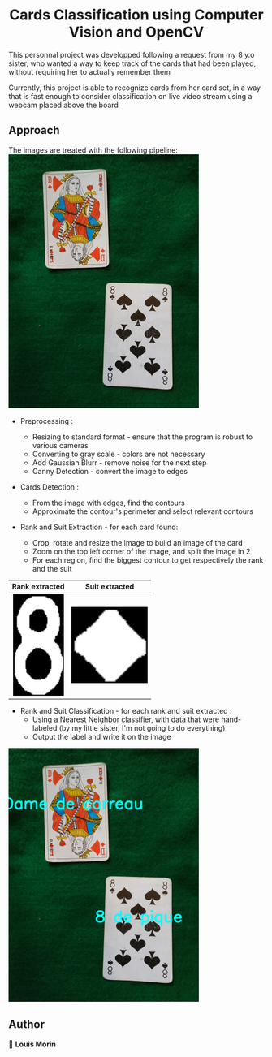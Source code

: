 <h1 align="center">Cards Classification using Computer Vision and OpenCV </h1>


This personnal project was developped following a request from my 8 y.o sister, who wanted a way to keep track of the cards that had been played, without requiring her to actually remember them

Currently, this project is able to recognize cards from her card set, in a way that is fast enough to consider classification on live video stream using a webcam placed above the board

## Approach

The images are treated with the following pipeline:
![Input Image](readme/input.jpg)

* Preprocessing : 
	* Resizing to standard format - ensure that the program is robust to various cameras
	* Converting to gray scale - colors are not necessary
	* Add Gaussian Blurr - remove noise for the next step
	* Canny Detection - convert the image to edges

* Cards Detection :
	* From the image with edges, find the contours
	* Approximate the contour's perimeter and select relevant contours

* Rank and Suit Extraction - for each card found:
	* Crop, rotate and resize the image to build an image of the card
	* Zoom on the top left corner of the image, and split the image in 2
	* For each region, find the biggest contour to get respectively the rank and the suit

Rank extracted            |  Suit extracted
:-------------------------:|:-------------------------:
![](readme/rank.png)  |  ![](readme/suit.png)



* Rank and Suit Classification - for each rank and suit extracted :
	* Using a Nearest Neighbor classifier, with data that were hand-labeled (by my little sister, I'm not going to do everything)
	* Output the label and write it on the image

![Output image](readme/output.png)


## Author

👤 **Louis Morin**



